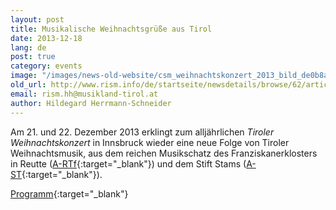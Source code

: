 ```yaml
---
layout: post
title: Musikalische Weihnachtsgrüße aus Tirol
date: 2013-12-18
lang: de
post: true
category: events
image: "/images/news-old-website/csm_weihnachtskonzert_2013_bild_de0b8a38b8.jpg"
old_url: http://www.rism.info/de/startseite/newsdetails/browse/62/article/64/musical-christmas-greetings-from-tyrol-1.html
email: rism.hh@musikland-tirol.at
author: Hildegard Herrmann-Schneider
---
```


Am 21. und 22. Dezember 2013 erklingt zum alljährlichen _Tiroler Weihnachtskonzert_ in Innsbruck wieder eine neue Folge von Tiroler Weihnachtsmusik, aus dem reichen Musikschatz des Franziskanerklosters in Reutte ([A-RTf](http://opac.rism.info/index.php?id=6&tx_bsbsearch_pi1%5Bsmode%5D=advanced&L=&tx_bsbsearch_pi1%5Bfield%5D%5B0%5D=ssiglum&tx_bsbsearch_pi1%5Bquery%5D%5B0%5D=A-RTf&tx_bsbsearch_pi1%5Bfield%5D%5B1%5D=sauthor&tx_bsbsearch_pi1%5Bquery%5D%5B1%5D=&tx_bsbsearch_pi1%5Bfield%5D%5B2%5D=stitle&tx_bsbsearch_pi1%5Bquery%5D%5B2%5D=&tx_bsbsearch_pi1%5Bsubmit_button%5D=Suche){:target="_blank"}) und dem Stift Stams ([A-ST](http://opac.rism.info/index.php?id=6&no_cache=1&L=0&id=6&tx_bsbsearch_pi1%5Bsmode%5D=advanced&tx_bsbsearch_pi1%5Bfield%5D%5B0%5D=ssiglum&tx_bsbsearch_pi1%5Bfield%5D%5B1%5D=sauthor&tx_bsbsearch_pi1%5Bfield%5D%5B2%5D=stitle&tx_bsbsearch_pi1%5Bquery%5D%5B0%5D=A-ST&tx_bsbsearch_pi1%5Bquery%5D%5B1%5D=&tx_bsbsearch_pi1%5Bquery%5D%5B2%5D=&tx_bsbsearch_pi1%5Bsubmit_button%5D=Search){:target="_blank"}).

[Programm](http://www.musikland-tirol.at/downloads/weihnachtskonzert_2013_8-seiter_web.pdf){:target="_blank"}